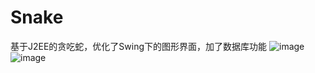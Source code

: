 # Snake
基于J2EE的贪吃蛇，优化了Swing下的图形界面，加了数据库功能
![image](https://github.com/distan/Snake/图片2.jpg)
![image](https://github.com/distan/Snake/图片1.jpg)
